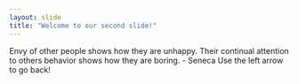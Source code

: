```yaml
---
layout: slide
title: "Welcome to our second slide!"
---
```

Envy of other people shows how they are unhappy. Their continual attention to others behavior shows how they are boring. - Seneca
Use the left arrow to go back!
